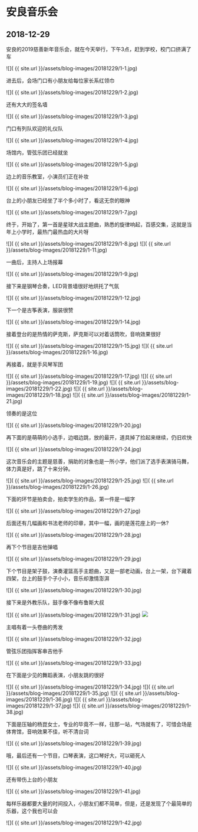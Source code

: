 安良音乐会
===========

2018-12-29
-----------

安良的2019慈善新年音乐会，就在今天举行，下午3点，赶到学校，校门口挤满了车

![]( {{ site.url }}/assets/blog-images/20181229/1-1.jpg)

进去后，会场门口有小朋友给每位家长系红领巾

![]( {{ site.url }}/assets/blog-images/20181229/1-2.jpg)

还有大大的签名墙

![]( {{ site.url }}/assets/blog-images/20181229/1-3.jpg)

门口有列队欢迎的礼仪队

![]( {{ site.url }}/assets/blog-images/20181229/1-4.jpg)

场馆内，管弦乐团已经就坐

![]( {{ site.url }}/assets/blog-images/20181229/1-5.jpg)

边上的音乐教室，小演员们正在补妆

![]( {{ site.url }}/assets/blog-images/20181229/1-6.jpg)

台上的小朋友已经坐了半个多小时了，看这无奈的眼神

![]( {{ site.url }}/assets/blog-images/20181229/1-7.jpg)

终于，开始了，第一首是星球大战主题曲，熟悉的旋律响起，百感交集，这就是当年上小学时，最热门最热血的大片呀

![]( {{ site.url }}/assets/blog-images/20181229/1-8.jpg)
![]( {{ site.url }}/assets/blog-images/20181229/1-11.jpg)

一曲后，主持人上场报幕

![]( {{ site.url }}/assets/blog-images/20181229/1-9.jpg)

接下来是钢琴合奏，LED背景墙很好地烘托了气氛

![]( {{ site.url }}/assets/blog-images/20181229/1-12.jpg)

下一个是古筝表演，服装很赞

![]( {{ site.url }}/assets/blog-images/20181229/1-14.jpg)

接着登台的是热情的萨克斯，萨克斯可以对着话筒吹，音响效果很好

![]( {{ site.url }}/assets/blog-images/20181229/1-15.jpg)
![]( {{ site.url }}/assets/blog-images/20181229/1-16.jpg)

再接着，就是手风琴军团

![]( {{ site.url }}/assets/blog-images/20181229/1-17.jpg)
![]( {{ site.url }}/assets/blog-images/20181229/1-19.jpg)
![]( {{ site.url }}/assets/blog-images/20181229/1-22.jpg)
![]( {{ site.url }}/assets/blog-images/20181229/1-18.jpg)
![]( {{ site.url }}/assets/blog-images/20181229/1-21.jpg)

领奏的是这位

![]( {{ site.url }}/assets/blog-images/20181229/1-20.jpg)

再下面的是萌萌的小选手，边唱边跳，放的最开，道具掉了捡起来继续，仍旧欢快

![]( {{ site.url }}/assets/blog-images/20181229/1-24.jpg)

这次音乐会的主题是慈善，捐助的对象也是一所小学，他们派了选手表演骑马舞，体力真是好，跳了十来分钟。

![]( {{ site.url }}/assets/blog-images/20181229/1-25.jpg)
![]( {{ site.url }}/assets/blog-images/20181229/1-26.jpg)

下面的环节是拍卖会，拍卖学生的作品，第一件是一幅字

![]( {{ site.url }}/assets/blog-images/20181229/1-27.jpg)

后面还有几幅画和书法老师的印章，其中一幅，画的是莲花座上的一休?

![]( {{ site.url }}/assets/blog-images/20181229/1-28.jpg)

再下个节目是吉他弹唱

![]( {{ site.url }}/assets/blog-images/20181229/1-29.jpg)

下个节目是架子鼓，演奏灌篮高手主题曲，又是一部老动画，台上一架，台下藏着四架，台上的鼓手个子小小，音乐却激情澎湃

![]( {{ site.url }}/assets/blog-images/20181229/1-30.jpg)

接下来是外教乐队，鼓手像不像布鲁斯大叔

![]( {{ site.url }}/assets/blog-images/20181229/1-31.jpg)
![]( https://zh.wikipedia.org/wiki/File:Bruce_Willis_by_Gage_Skidmore_3.jpg)

主唱有着一头卷曲的秀发

![]( {{ site.url }}/assets/blog-images/20181229/1-32.jpg)

管弦乐团指挥客串吉他手

![]( {{ site.url }}/assets/blog-images/20181229/1-33.jpg)

在下面是少见的舞蹈表演，小朋友跳的很好

![]( {{ site.url }}/assets/blog-images/20181229/1-34.jpg)
![]( {{ site.url }}/assets/blog-images/20181229/1-35.jpg)
![]( {{ site.url }}/assets/blog-images/20181229/1-36.jpg)
![]( {{ site.url }}/assets/blog-images/20181229/1-37.jpg)
![]( {{ site.url }}/assets/blog-images/20181229/1-38.jpg)

下面是压轴的杨崑女士，专业的毕竟不一样，往那一站，气场就有了，可惜会场是体育馆，音响效果不佳，听不清台词

![]( {{ site.url }}/assets/blog-images/20181229/1-39.jpg)

哦，最后还有一个节目，口琴表演，这口琴好大，可以砸死人

![]( {{ site.url }}/assets/blog-images/20181229/1-40.jpg)

还有带伤上台的小朋友

![]( {{ site.url }}/assets/blog-images/20181229/1-41.jpg)

每样乐器都要大量的时间投入，小朋友们都不简单，但是，还是发现了个最简单的乐器，这个我也可以会

![]( {{ site.url }}/assets/blog-images/20181229/1-42.jpg)